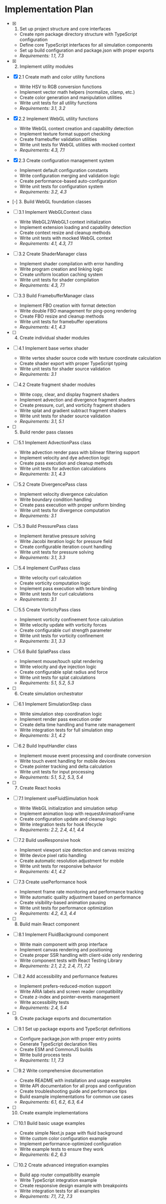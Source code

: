 # Implementation Plan

- [x] 1. Set up project structure and core interfaces
  - Create npm package directory structure with TypeScript configuration
  - Define core TypeScript interfaces for all simulation components
  - Set up build configuration and package.json with proper exports
  - _Requirements: 1.1, 7.3_

- [x] 2. Implement utility modules
- [x] 2.1 Create math and color utility functions
  - Write HSV to RGB conversion functions
  - Implement vector math helpers (normalize, clamp, etc.)
  - Create color generation and manipulation utilities
  - Write unit tests for all utility functions
  - _Requirements: 3.1, 3.2_

- [x] 2.2 Implement WebGL utility functions
  - Write WebGL context creation and capability detection
  - Implement texture format support checking
  - Create framebuffer validation utilities
  - Write unit tests for WebGL utilities with mocked context
  - _Requirements: 4.3, 7.1_

- [x] 2.3 Create configuration management system
  - Implement default configuration constants
  - Write configuration merging and validation logic
  - Create performance-based auto-configuration
  - Write unit tests for configuration system
  - _Requirements: 3.2, 4.3_

- [-] 3. Build WebGL foundation classes
- [ ] 3.1 Implement WebGLContext class
  - Write WebGL2/WebGL1 context initialization
  - Implement extension loading and capability detection
  - Create context resize and cleanup methods
  - Write unit tests with mocked WebGL context
  - _Requirements: 4.1, 4.3, 7.1_

- [ ] 3.2 Create ShaderManager class
  - Implement shader compilation with error handling
  - Write program creation and linking logic
  - Create uniform location caching system
  - Write unit tests for shader compilation
  - _Requirements: 4.3, 7.1_

- [ ] 3.3 Build FramebufferManager class
  - Implement FBO creation with format detection
  - Write double FBO management for ping-pong rendering
  - Create FBO resize and cleanup methods
  - Write unit tests for framebuffer operations
  - _Requirements: 4.1, 4.3_

- [ ] 4. Create individual shader modules
- [ ] 4.1 Implement base vertex shader
  - Write vertex shader source code with texture coordinate calculation
  - Create shader export with proper TypeScript typing
  - Write unit tests for shader source validation
  - _Requirements: 3.1_

- [ ] 4.2 Create fragment shader modules
  - Write copy, clear, and display fragment shaders
  - Implement advection and divergence fragment shaders
  - Create pressure, curl, and vorticity fragment shaders
  - Write splat and gradient subtract fragment shaders
  - Write unit tests for shader source validation
  - _Requirements: 3.1, 5.1_

- [ ] 5. Build render pass classes
- [ ] 5.1 Implement AdvectionPass class
  - Write advection render pass with bilinear filtering support
  - Implement velocity and dye advection logic
  - Create pass execution and cleanup methods
  - Write unit tests for advection calculations
  - _Requirements: 3.1, 4.3_

- [ ] 5.2 Create DivergencePass class
  - Implement velocity divergence calculation
  - Write boundary condition handling
  - Create pass execution with proper uniform binding
  - Write unit tests for divergence computation
  - _Requirements: 3.1_

- [ ] 5.3 Build PressurePass class
  - Implement iterative pressure solving
  - Write Jacobi iteration logic for pressure field
  - Create configurable iteration count handling
  - Write unit tests for pressure solving
  - _Requirements: 3.1, 3.3_

- [ ] 5.4 Implement CurlPass class
  - Write velocity curl calculation
  - Create vorticity computation logic
  - Implement pass execution with texture binding
  - Write unit tests for curl calculations
  - _Requirements: 3.1_

- [ ] 5.5 Create VorticityPass class
  - Implement vorticity confinement force calculation
  - Write velocity update with vorticity forces
  - Create configurable curl strength parameter
  - Write unit tests for vorticity confinement
  - _Requirements: 3.1, 3.3_

- [ ] 5.6 Build SplatPass class
  - Implement mouse/touch splat rendering
  - Write velocity and dye injection logic
  - Create configurable splat radius and force
  - Write unit tests for splat calculations
  - _Requirements: 5.1, 5.2, 5.3_

- [ ] 6. Create simulation orchestrator
- [ ] 6.1 Implement SimulationStep class
  - Write simulation step coordination logic
  - Implement render pass execution order
  - Create delta time handling and frame rate management
  - Write integration tests for full simulation step
  - _Requirements: 3.1, 4.2_

- [ ] 6.2 Build InputHandler class
  - Implement mouse event processing and coordinate conversion
  - Write touch event handling for mobile devices
  - Create pointer tracking and delta calculation
  - Write unit tests for input processing
  - _Requirements: 5.1, 5.2, 5.3, 5.4_

- [ ] 7. Create React hooks
- [ ] 7.1 Implement useFluidSimulation hook
  - Write WebGL initialization and simulation setup
  - Implement animation loop with requestAnimationFrame
  - Create configuration update and cleanup logic
  - Write integration tests for hook lifecycle
  - _Requirements: 2.2, 2.4, 4.1, 4.4_

- [ ] 7.2 Build useResponsive hook
  - Implement viewport size detection and canvas resizing
  - Write device pixel ratio handling
  - Create automatic resolution adjustment for mobile
  - Write unit tests for responsive behavior
  - _Requirements: 4.1, 4.2_

- [ ] 7.3 Create usePerformance hook
  - Implement frame rate monitoring and performance tracking
  - Write automatic quality adjustment based on performance
  - Create visibility-based animation pausing
  - Write unit tests for performance optimization
  - _Requirements: 4.2, 4.3, 4.4_

- [ ] 8. Build main React component
- [ ] 8.1 Implement FluidBackground component
  - Write main component with prop interface
  - Implement canvas rendering and positioning
  - Create proper SSR handling with client-side only rendering
  - Write component tests with React Testing Library
  - _Requirements: 2.1, 2.2, 2.4, 7.1, 7.2_

- [ ] 8.2 Add accessibility and performance features
  - Implement prefers-reduced-motion support
  - Write ARIA labels and screen reader compatibility
  - Create z-index and pointer-events management
  - Write accessibility tests
  - _Requirements: 2.4, 5.4_

- [ ] 9. Create package exports and documentation
- [ ] 9.1 Set up package exports and TypeScript definitions
  - Configure package.json with proper entry points
  - Generate TypeScript declaration files
  - Create ESM and CommonJS builds
  - Write build process tests
  - _Requirements: 1.1, 7.3_

- [ ] 9.2 Write comprehensive documentation
  - Create README with installation and usage examples
  - Write API documentation for all props and configuration
  - Create troubleshooting guide and performance tips
  - Build example implementations for common use cases
  - _Requirements: 6.1, 6.2, 6.3, 6.4_

- [ ] 10. Create example implementations
- [ ] 10.1 Build basic usage examples
  - Create simple Next.js page with fluid background
  - Write custom color configuration example
  - Implement performance-optimized configuration
  - Write example tests to ensure they work
  - _Requirements: 6.2, 6.3_

- [ ] 10.2 Create advanced integration examples
  - Build app router compatibility example
  - Write TypeScript integration example
  - Create responsive design example with breakpoints
  - Write integration tests for all examples
  - _Requirements: 7.1, 7.2, 7.3_